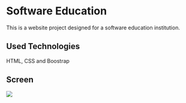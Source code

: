 <h1> Software Education</h1>

This is a website project designed for a software education institution.

<h2> Used Technologies </h2>

HTML, CSS and Boostrap

<h2> Screen </h2>

![](ekran.gif)
